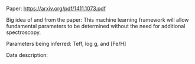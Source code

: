 Paper:
https://arxiv.org/pdf/1411.1073.pdf

Big idea of and from the paper:
This machine learning framework will allow fundamental parameters to be determined without 
the need for additional spectroscopy.

Parameters being inferred: 
Teff, log g, and [Fe/H]

Data description:

